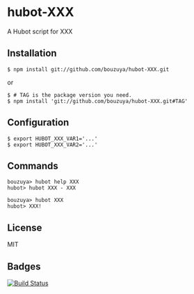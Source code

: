 # hubot-XXX

A Hubot script for XXX

## Installation

    $ npm install git://github.com/bouzuya/hubot-XXX.git

or

    $ # TAG is the package version you need.
    $ npm install 'git://github.com/bouzuya/hubot-XXX.git#TAG'

## Configuration

    $ export HUBOT_XXX_VAR1='...'
    $ export HUBOT_XXX_VAR2='...'

## Commands

    bouzuya> hubot help XXX
    hubot> hubot XXX - XXX

    bouzuya> hubot XXX
    hubot> XXX!

## License

MIT

## Badges

[![Build Status][travis-status]][travis]

[travis]: https://travis-ci.org/bouzuya/hubot-XXX
[travis-status]: https://travis-ci.org/bouzuya/hubot-XXX.svg?branch=master
